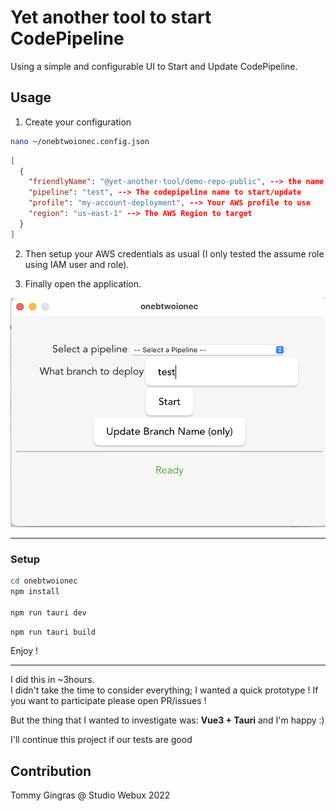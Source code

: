 # Yet another tool to start CodePipeline

Using a simple and configurable UI to Start and Update CodePipeline.

## Usage

1. Create your configuration

```bash
nano ~/onebtwoionec.config.json
```

```json
[
  {
    "friendlyName": "@yet-another-tool/demo-repo-public", --> the name that will appear in the UI
    "pipeline": "test", --> The codepipeline name to start/update
    "profile": "my-account-deployment", --> Your AWS profile to use
    "region": "us-east-1" --> The AWS Region to target
  }
]
```

2. Then setup your AWS credentials as usual (I only tested the assume role using IAM user and role).

3. Finally open the application.

![Application](./docs/application.png)

---

### Setup

```bash
cd onebtwoionec
npm install

npm run tauri dev
```

```bash
npm run tauri build
```

Enjoy !

---

I did this in ~3hours.  
I didn't take the time to consider everything; I wanted a quick prototype !
If you want to participate please open PR/issues !

But the thing that I wanted to investigate was: **Vue3 + Tauri** and I'm happy :)

I'll continue this project if our tests are good

## Contribution

Tommy Gingras @ Studio Webux 2022
